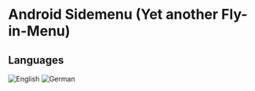Android Sidemenu (Yet another Fly-in-Menu)
==========================================

Languages
---------

![English](https://github.com/maddeye/android-sidemenu/blob/master/resources/english.gif?raw=true)   ![German](https://github.com/maddeye/android-sidemenu/blob/master/resources/german.gif?raw=true)
